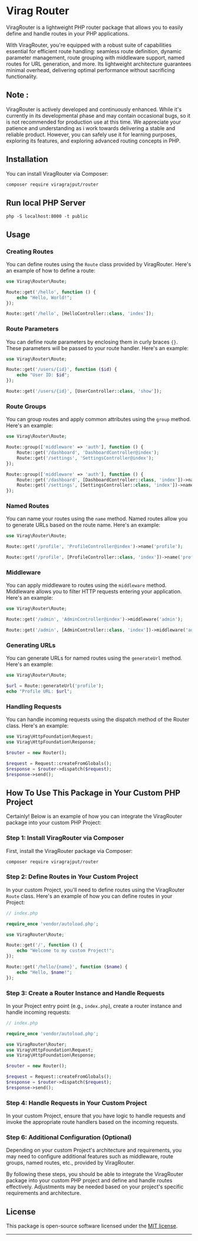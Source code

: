 # Virag Router

ViragRouter is a lightweight PHP router package that allows you to easily define and handle routes in your PHP applications.

With ViragRouter, you're equipped with a robust suite of capabilities essential for efficient route handling: seamless route definition, dynamic parameter management, route grouping with middleware support, named routes for URL generation, and more. Its lightweight architecture guarantees minimal overhead, delivering optimal performance without sacrificing functionality.

## Note :

ViragRouter is actively developed and continuously enhanced. While it's currently in its developmental phase and may contain occasional bugs, so  it is not recommended for production use at this time. We appreciate your patience and understanding as i work towards delivering a stable and reliable product. However, you can safely use it for learning purposes, exploring its features, and exploring advanced routing concepts in PHP.

## Installation

You can install ViragRouter via Composer:

```bash
composer require viragrajput/router
```

## Run local PHP Server
```
php -S localhost:8000 -t public
```

## Usage

### Creating Routes

You can define routes using the `Route` class provided by ViragRouter. Here's an example of how to define a route:

```php
use Virag\Router\Route;

Route::get('/hello', function () {
    echo "Hello, World!";
});

Route::get('/hello', [HelloController::class, 'index']);
```

### Route Parameters

You can define route parameters by enclosing them in curly braces `{}`. These parameters will be passed to your route handler. Here's an example:

```php
use Virag\Router\Route;

Route::get('/users/{id}', function ($id) {
    echo "User ID: $id";
});

Route::get('/users/{id}', [UserController::class, 'show']);
```

### Route Groups

You can group routes and apply common attributes using the `group` method. Here's an example:

```php
use Virag\Router\Route;

Route::group(['middleware' => 'auth'], function () {
    Route::get('/dashboard', 'DashboardController@index');
    Route::get('/settings', 'SettingsController@index');
});

Route::group(['middleware' => 'auth'], function () {
    Route::get('/dashboard', [DashboardController::class, 'index'])->name('dashboard');
    Route::get('/settings', [SettingsController::class, 'index'])->name('settings');
});
```

### Named Routes

You can name your routes using the `name` method. Named routes allow you to generate URLs based on the route name. Here's an example:

```php
use Virag\Router\Route;

Route::get('/profile', 'ProfileController@index')->name('profile');

Route::get('/profile', [ProfileController::class, 'index'])->name('profile');
```

### Middleware

You can apply middleware to routes using the `middleware` method. Middleware allows you to filter HTTP requests entering your application. Here's an example:

```php
use Virag\Router\Route;

Route::get('/admin', 'AdminController@index')->middleware('admin');

Route::get('/admin', [AdminController::class, 'index'])->middleware('admin');
```

### Generating URLs

You can generate URLs for named routes using the `generateUrl` method. Here's an example:

```php
use Virag\Router\Route;

$url = Route::generateUrl('profile');
echo "Profile URL: $url";
```

### Handling Requests

You can handle incoming requests using the dispatch method of the Router class. Here's an example:

```php
use Virag\HttpFoundation\Request;
use Virag\HttpFoundation\Response;

$router = new Router();

$request = Request::createFromGlobals();
$response = $router->dispatch($request);
$response->send();
```


## How To Use This Package in Your Custom PHP Project

Certainly! Below is an example of how you can integrate the ViragRouter package into your custom PHP Project:

### Step 1: Install ViragRouter via Composer

First, install the ViragRouter package via Composer:

```bash
composer require viragrajput/router
```

### Step 2: Define Routes in Your Custom Project

In your custom Project, you'll need to define routes using the ViragRouter `Route` class. Here's an example of how you can define routes in your Project:

```php
// index.php

require_once 'vendor/autoload.php';

use ViragRouter\Route;

Route::get('/', function () {
    echo "Welcome to my custom Project!";
});

Route::get('/hello/{name}', function ($name) {
    echo "Hello, $name!";
});
```

### Step 3: Create a Router Instance and Handle Requests

In your Project entry point (e.g., `index.php`), create a router instance and handle incoming requests:

```php
// index.php

require_once 'vendor/autoload.php';

use ViragRouter\Router;
use Virag\HttpFoundation\Request;
use Virag\HttpFoundation\Response;

$router = new Router();

$request = Request::createFromGlobals();
$response = $router->dispatch($request);
$response->send();
```

### Step 4: Handle Requests in Your Custom Project

In your custom Project, ensure that you have logic to handle requests and invoke the appropriate route handlers based on the incoming requests.

### Step 6: Additional Configuration (Optional)

Depending on your custom Project's architecture and requirements, you may need to configure additional features such as middleware, route groups, named routes, etc., provided by ViragRouter.

By following these steps, you should be able to integrate the ViragRouter package into your custom PHP project and define and handle routes effectively. Adjustments may be needed based on your project's specific requirements and architecture.

## License

This package is open-source software licensed under the [MIT license](LICENSE).

---
